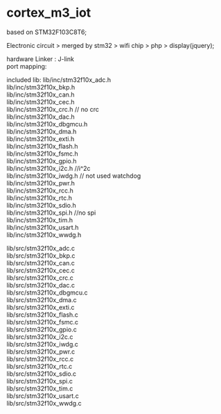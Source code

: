 # cortex_m3_iot  
based on STM32F103C8T6;  
  
Electronic circuit > merged by stm32 > wifi chip > php > display(jquery);  
  
hardware Linker : J-link  
port mapping:     
  
included lib:
lib/inc/stm32f10x_adc.h  
lib/inc/stm32f10x_bkp.h  
lib/inc/stm32f10x_can.h  
lib/inc/stm32f10x_cec.h  
lib/inc/stm32f10x_crc.h // no crc  
lib/inc/stm32f10x_dac.h  
lib/inc/stm32f10x_dbgmcu.h  
lib/inc/stm32f10x_dma.h  
lib/inc/stm32f10x_exti.h  
lib/inc/stm32f10x_flash.h  
lib/inc/stm32f10x_fsmc.h  
lib/inc/stm32f10x_gpio.h  
lib/inc/stm32f10x_i2c.h  //i^2c  
lib/inc/stm32f10x_iwdg.h // not used watchdog  
lib/inc/stm32f10x_pwr.h  
lib/inc/stm32f10x_rcc.h  
lib/inc/stm32f10x_rtc.h  
lib/inc/stm32f10x_sdio.h  
lib/inc/stm32f10x_spi.h //no spi   
lib/inc/stm32f10x_tim.h  
lib/inc/stm32f10x_usart.h  
lib/inc/stm32f10x_wwdg.h  
    
lib/src/stm32f10x_adc.c  
lib/src/stm32f10x_bkp.c  
lib/src/stm32f10x_can.c  
lib/src/stm32f10x_cec.c  
lib/src/stm32f10x_crc.c  
lib/src/stm32f10x_dac.c  
lib/src/stm32f10x_dbgmcu.c  
lib/src/stm32f10x_dma.c  
lib/src/stm32f10x_exti.c  
lib/src/stm32f10x_flash.c  
lib/src/stm32f10x_fsmc.c  
lib/src/stm32f10x_gpio.c  
lib/src/stm32f10x_i2c.c  
lib/src/stm32f10x_iwdg.c  
lib/src/stm32f10x_pwr.c  
lib/src/stm32f10x_rcc.c  
lib/src/stm32f10x_rtc.c  
lib/src/stm32f10x_sdio.c  
lib/src/stm32f10x_spi.c  
lib/src/stm32f10x_tim.c  
lib/src/stm32f10x_usart.c  
lib/src/stm32f10x_wwdg.c  
